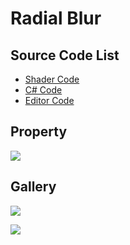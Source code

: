 
# Radial Blur

## Source Code List
- [Shader Code](Shader/RadialBlur.shader)
- [C# Code](RadialBlur.cs)
- [Editor Code](Editor/RadialBlurEditor.cs)


## Property
![](https://github.com/QianMo/X-PostProcessing-Gallery/tree/master/Media/Blur/RadialBlur/RadialBlurProperty.png)

## Gallery
![](https://github.com/QianMo/X-PostProcessing-Gallery/tree/master/Media/Blur/RadialBlur/RadialBlur.png)

![](https://github.com/QianMo/X-PostProcessing-Gallery/tree/master/Media/Blur/RadialBlur/RadialBlur.gif)